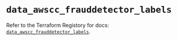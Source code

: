 # `data_awscc_frauddetector_labels`

Refer to the Terraform Registory for docs: [`data_awscc_frauddetector_labels`](https://registry.terraform.io/providers/hashicorp/awscc/0.70.0/docs/data-sources/frauddetector_labels).

